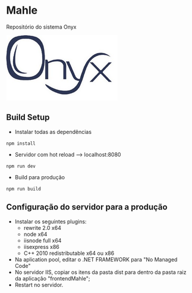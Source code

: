 # Mahle

Repositório do sistema Onyx 

![Onyx](https://raw.githubusercontent.com/carolperroglio/Mahle/master/onyx.jpg)

## Build Setup

* Instalar todas as dependências

``` 
npm install
```

* Servidor com hot reload --> localhost:8080
```
npm run dev
```

* Build para produção
```
npm run build
```

## Configuração do servidor para a produção

* Instalar os seguintes plugins:
  * rewrite 2.0 x64
  * node x64
  * iisnode full x64
  * iisexpress x86
  * C++ 2010 redistributable x64 ou x86
* Na aplication pool, editar o .NET FRAMEWORK para "No Managed Code"
* No servidor IIS, copiar os itens da pasta dist para dentro da pasta raiz da aplicação "frontendMahle";
* Restart no servidor.
